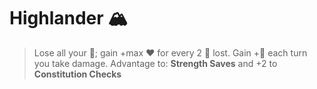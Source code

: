 # Highlander 🏔️ 
> Lose all your 🔷; gain +max ❤️ for every 2 🔷 lost. Gain +🔷 each turn you take damage.
Advantage to: __Strength Saves__ and +2 to __Constitution Checks__
